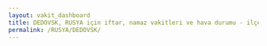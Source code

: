 ```yaml
---
layout: vakit_dashboard
title: DEDOVSK, RUSYA için iftar, namaz vakitleri ve hava durumu - ilçe/eyalet seç
permalink: /RUSYA/DEDOVSK/
---
```


<script type="text/javascript">
  var GLOBAL_COUNTRY = 'RUSYA';
  var GLOBAL_CITY = 'DEDOVSK';
  var GLOBAL_STATE = '';
  var lat = 72;
  var lon = 21;
</script>
